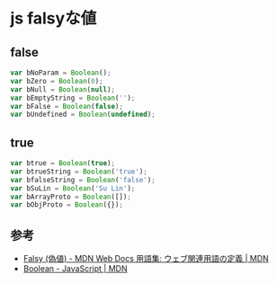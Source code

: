 # js falsyな値
## false
```js
var bNoParam = Boolean();
var bZero = Boolean(0);
var bNull = Boolean(null);
var bEmptyString = Boolean('');
var bFalse = Boolean(false);
var bUndefined = Boolean(undefined);
```
## true
```js
var btrue = Boolean(true);
var btrueString = Boolean('true');
var bfalseString = Boolean('false');
var bSuLin = Boolean('Su Lin');
var bArrayProto = Boolean([]);
var bObjProto = Boolean({});
```

## 参考
- [Falsy (偽値) - MDN Web Docs 用語集: ウェブ関連用語の定義 | MDN](https://developer.mozilla.org/ja/docs/Glossary/Falsy)
- [Boolean - JavaScript | MDN](https://developer.mozilla.org/ja/docs/Web/JavaScript/Reference/Global_Objects/Boolean)
